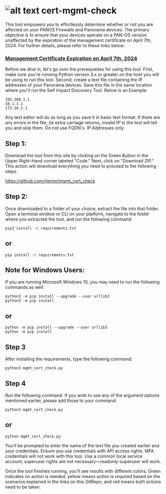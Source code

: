 # ![alt text](https://github.com/rlemm/mgmt_cert_check/blob/main/palo.ico) cert-mgmt-check
This tool empowers you to effortlessly determine whether or not you are affected on your PANOS Firewalls and Panorama devices. The primary objective is to ensure that your devices operate on a PAN-OS version unaffected by the expiration of the management certificate on April 7th, 2024.  For further details, please refer to these links below:

### [Management Certificate Expiration on April 7th, 2024](https://live.paloaltonetworks.com/t5/customer-advisories/additional-pan-os-certificate-expirations-and-new-comprehensive/ta-p/572158)

Before we dive in, let's go over the prerequisites for using this tool. First, make sure you're running Python version 3.x or greater on the host you will be using to run this tool. Second, create a text file containing the IP addresses of your Panorama devices. Save this file in the same location where you'll run the Self Impact Discovery Tool.  Below is an Example:

```
192.168.1.1
10.1.1.1
172.16.1.1
```

Any text editor will do as long as you save it in basic text format.  If there are any errors in the file, (ie extra carriage returns, invalid IP's) the tool will tell you and skip them.  Do not use FQDN's.  IP Addresses only.

## Step 1:

Download the tool from this site by clicking on the Green Button in the Upper Right-Hand corner labeled "Code." Next, click on "Download ZIP." This action will download everything you need to proceed to the following steps.

https://github.com/rlemm/mgmt_cert_check

## Step 2:

Once downloaded to a folder of your choice, extract the file into that folder. Open a terminal window or CLI on your platform, navigate to the folder where you extracted the tool, and run the following command:

```console
pip3 install -r requirements.txt
```
## or

```console
pip install -r requirements.txt
```

## Note for Windows Users:

If you are running Microsoft Windows 10, you may need to run the following commands as well:

```console
python3 -m pip install --upgrade --user urllib3
python3 -m pip install
```
## or
```console
python -m pip install --upgrade --user urllib3
python -m pip install
```
## Step 3

After installing the requirements, type the following command:
```console
python3 mgmt_cert_check.py

```

## Step 4

Run the following command. If you wish to use any of the argument options mentioned earlier, please add those to your command:

```
python3 mgmt_cert_check.py
```
## or
```
python mgmt_cert_check.py
```
You'll be prompted to enter the name of the text file you created earlier and your credentials. Ensure you use credentials with API access rights. MFA credentials will not work with this tool. Use a common local service account; superuser rights are not necessary—readonly-superuser will work.

Once the tool finishes running, you'll see results with different colors. Green indicates no action is needed, yellow means action is required based on the scenarios explained in the links on this GitRepo, and red means both actions need to be taken.
